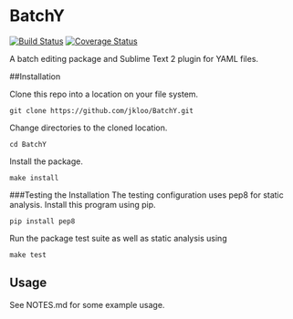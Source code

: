 # BatchY
[![Build Status](https://travis-ci.org/jkloo/BatchY.png?branch=master)](https://travis-ci.org/jkloo/BatchY)
[![Coverage Status](https://coveralls.io/repos/jkloo/BatchY/badge.png)](https://coveralls.io/r/jkloo/BatchY)

A batch editing package and Sublime Text 2 plugin for YAML files.

##Installation

Clone this repo into a location on your file system.

    git clone https://github.com/jkloo/BatchY.git

Change directories to the cloned location.

    cd BatchY

Install the package.

    make install

###Testing the Installation
The testing configuration uses pep8 for static analysis. Install this program using pip.

    pip install pep8

Run the package test suite as well as static analysis using

    make test


## Usage

See NOTES.md for some example usage.
